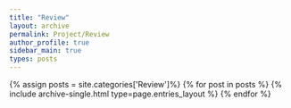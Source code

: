 ```yaml
---
title: "Review"
layout: archive
permalink: Project/Review
author_profile: true
sidebar_main: true
types: posts
---
```


{% assign posts = site.categories['Review']%}
{% for post in posts %}
  {% include archive-single.html type=page.entries_layout %}
{% endfor %}